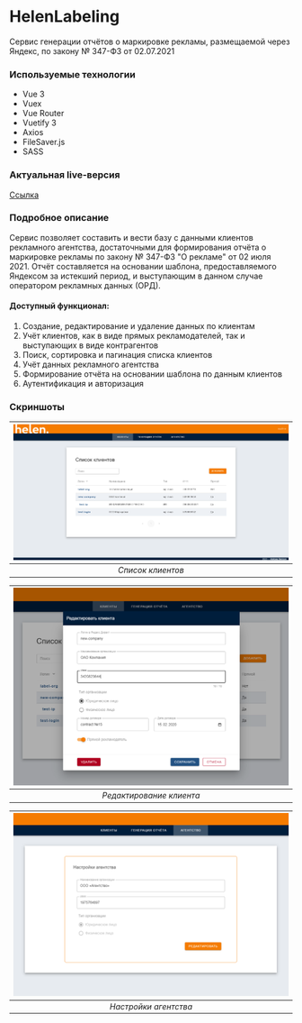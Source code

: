 # HelenLabeling

Сервис генерации отчётов о маркировке рекламы, размещаемой через Яндекс, по закону № 347-ФЗ от 02.07.2021

### Используемые технологии

- Vue 3
- Vuex
- Vue Router
- Vuetify 3
- Axios
- FileSaver.js
- SASS

### Актуальная live-версия

[Ссылка](https://demo.frontden.com/)

### Подробное описание

Сервис позволяет составить и вести базу с данными клиентов рекламного агентства, достаточными для формирования отчёта о маркировке рекламы по закону № 347-ФЗ "О рекламе" от 02 июля 2021. Отчёт составляется на основании шаблона, предоставляемого Яндексом за истекший период, и выступающим в данном случае оператором рекламных данных (ОРД).

#### Доступный функционал:

1. Создание, редактирование и удаление данных по клиентам
2. Учёт клиентов, как в виде прямых рекламодателей, так и выступающих в виде контрагентов
3. Поиск, сортировка и пагинация списка клиентов
4. Учёт данных рекламного агентства
5. Формирование отчёта на основании шаблона по данным клиентов
6. Аутентификация и авторизация

### Скриншоты

| ![Список клиентов](https://raw.githubusercontent.com/ADeoZ/ads-labeling-report/master/readme_pic/1_clientlist.png) |
| :----------------------------------------------------------------------------------------------------------------: |
|                                                 _Список клиентов_                                                  |

| ![Редактирование клиента](https://raw.githubusercontent.com/ADeoZ/ads-labeling-report/master/readme_pic/2_editing.png) |
| :--------------------------------------------------------------------------------------------------------------------: |
|                                                _Редактирование клиента_                                                |

| ![Настройки агентства](https://raw.githubusercontent.com/ADeoZ/ads-labeling-report/master/readme_pic/3_agency.png) |
| :----------------------------------------------------------------------------------------------------------------: |
|                                               _Настройки агентства_                                                |
